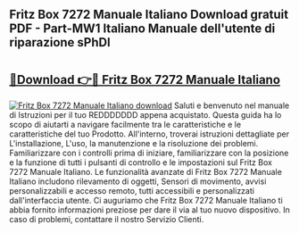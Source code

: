 ## Fritz Box 7272 Manuale Italiano Download gratuit PDF - Part-MW1 Italiano Manuale dell'utente di riparazione sPhDl

# <h2><a href="http://dfgqae.blite.top/?on=Fritz+Box+7272+Manuale+Italiano">🔗Download 👉🔴 Fritz Box 7272 Manuale Italiano</a></h2>

[![Fritz Box 7272 Manuale Italiano download](https://i.imgur.com/lujVjoI.png)](http://dfgqae.blite.top/?on=Fritz+Box+7272+Manuale+Italiano)
Saluti e benvenuto nel manuale di Istruzioni per il tuo REDDDDDDD appena acquistato. Questa guida ha lo scopo di aiutarti a navigare facilmente tra le caratteristiche e le caratteristiche del tuo Prodotto. All'interno, troverai istruzioni dettagliate per L'installazione, L'uso, la manutenzione e la risoluzione dei problemi. Familiarizzare con i controlli prima di iniziare, familiarizzare con la posizione e la funzione di tutti i pulsanti di controllo e le impostazioni sul Fritz Box 7272 Manuale Italiano. Le funzionalità avanzate di Fritz Box 7272 Manuale Italiano includono rilevamento di oggetti, Sensori di movimento, avvisi personalizzabili e accesso remoto, tutti accessibili e personalizzati dall'interfaccia utente. Ci auguriamo che Fritz Box 7272 Manuale Italiano ti abbia fornito informazioni preziose per dare il via al tuo nuovo dispositivo. In caso di problemi, contattare il nostro Servizio Clienti.
